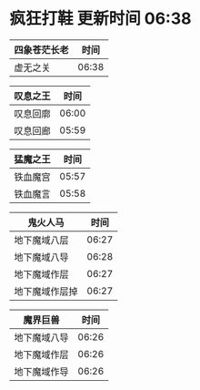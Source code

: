 # 疯狂打鞋 更新时间 06:38

| 四象苍茫长老   | 时间    |
|--------|-------|
| 虚无之关 | 06:38 |

| 叹息之王   | 时间    |
|--------|-------|
| 叹息回廓 | 06:00 |
| 叹息回廊 | 05:59 |

| 猛魔之王   | 时间    |
|--------|-------|
| 铁血魔宫 | 05:57 |
| 铁血魔言 | 05:58 |

| 鬼火人马   | 时间    |
|--------|-------|
| 地下魔域八层 | 06:27 |
| 地下魔域八导 | 06:28 |
| 地下魔域作层 | 06:27 |
| 地下魔域作层掉 | 06:27 |

| 魔界巨兽   | 时间    |
|--------|-------|
| 地下魔域八导 | 06:26 |
| 地下魔域作层 | 06:26 |
| 地下魔域作导 | 06:26 |